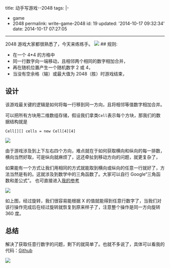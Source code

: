 title: 动手写游戏--2048
tags: |-

- game
- 2048
  permalink: write-game-2048
  id: 19
  updated: '2014-10-17 09:32:34'
  date: 2014-10-17 07:27:05

---

2048 游戏大家都很熟悉了，今天来练练手。
![](http://geeekr.qiniudn.com/images/6/71/b03d53e397c9f1e46ca0eb9a89e00.png) ## 规则:

- 在一个 4\*4 的方格中
- 同一行数字向一端移动，且相邻两个相同的数字相加合并，
- 再在随机位置产生一个随机数字 2 或 4，
- 当没有空余格（输）或最大值为 2048（胜）时游戏结束，

## 设计

该游戏最关键的逻辑是如何将每一行移到同一方向，且将相邻等值数字相加合并。

可以把所有方块用二维数组存储，假设我们拿类`Cell`表示每个方块，那我们的数据结构就是

```
Cell[][] cells = new Cell[4][4]
```

![](http://geeekr.qiniudn.com/images/2/8b/5da1ba76d21cf10a430f454344b7d.png)

由于游戏涉及到上下左右四个方向，难点就在于如何获取横向和纵向的每一排数，横向当然好取，可是纵向就麻烦了，这还牵扯到移动方向的问题，就更复杂了，

如果能有一个方式让我们用相同的方式就能取到横向或纵向的任意一行就好了，方法当然是有的。这就涉及到数学中的三角函数了。大家可以自行 Google“三角函数和差公式”。
也可直接进入[我的参考](http://http://www.cnblogs.com/ywxgod/archive/2010/08/06/1793609.html)

![](http://geeekr.qiniudn.com/images/4/c0/defa934db419c6aef2f1ba3277ef1.png)

如上图，经过旋转，我们很容易能根据 X 的值就能得到任意行数字了，当我们对该行操作完成后在经过旋转就恢复到原来样子了，注意整个操作是同一方向旋转 360 度。

## 总结

解决了获取任意行数字的问题，剩下的就简单了。也就不多说了，具体可以看我的代码：[Github](https://github.com/gongzili456/2048)

![](http://geeekr.qiniudn.com/images/9/95/1c8bfddabe33b276faaba401d14f5.png)
